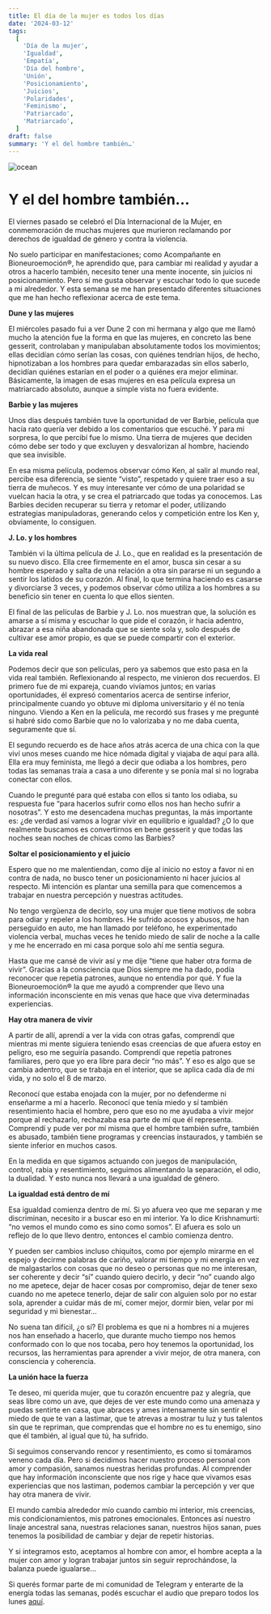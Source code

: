 ```yaml
---
title: El día de la mujer es todos los días
date: '2024-03-12'
tags:
  [
    'Día de la mujer',
    'Igualdad',
    'Empatía',
    'Día del hombre',
    'Unión',
    'Posicionamiento',
    'Juicios',
    'Polaridades',
    'Feminismo',
    'Patriarcado',
    'Matriarcado',
  ]
draft: false
summary: 'Y el del hombre también…'
---
```


<Image alt="ocean" src="/static/images/Blog/Tiempo-consciente/18.jpg" width={600} height={600} />

# Y el del hombre también…

El viernes pasado se celebró el Día Internacional de la Mujer, en conmemoración de muchas mujeres que murieron reclamando por derechos de igualdad de género y contra la violencia.

No suelo participar en manifestaciones; como Acompañante en Bioneuroemoción®, he aprendido que, para cambiar mi realidad y ayudar a otros a hacerlo también, necesito tener una mente inocente, sin juicios ni posicionamiento. Pero sí me gusta observar y escuchar todo lo que sucede a mi alrededor.
Y esta semana se me han presentado diferentes situaciones que me han hecho reflexionar acerca de este tema.

**Dune y las mujeres**

El miércoles pasado fui a ver Dune 2 con mi hermana y algo que me llamó mucho la atención fue la forma en que las mujeres, en concreto las bene gesserit, controlaban y manipulaban absolutamente todos los movimientos; ellas decidían cómo serían las cosas, con quiénes tendrían hijos, de hecho, hipnotizaban a los hombres para quedar embarazadas sin ellos saberlo, decidían quiénes estarían en el poder o a quiénes era mejor eliminar. Básicamente, la imagen de esas mujeres en esa película expresa un matriarcado absoluto, aunque a simple vista no fuera evidente.

**Barbie y las mujeres**

Unos días después también tuve la oportunidad de ver Barbie, película que hacía rato quería ver debido a los comentarios que escuché. Y para mi sorpresa, lo que percibí fue lo mismo. Una tierra de mujeres que deciden cómo debe ser todo y que excluyen y desvalorizan al hombre, haciendo que sea invisible.

En esa misma película, podemos observar cómo Ken, al salir al mundo real, percibe esa diferencia, se siente “visto”, respetado y quiere traer eso a su tierra de muñecos. Y es muy interesante ver cómo de una polaridad se vuelcan hacia la otra, y se crea el patriarcado que todas ya conocemos. Las Barbies deciden recuperar su tierra y retomar el poder, utilizando estrategias manipuladoras, generando celos y competición entre los Ken y, obviamente, lo consiguen.

**J. Lo. y los hombres**

También vi la última película de J. Lo., que en realidad es la presentación de su nuevo disco. Ella cree firmemente en el amor, busca sin cesar a su hombre esperado y salta de una relación a otra sin pararse ni un segundo a sentir los latidos de su corazón. Al final, lo que termina haciendo es casarse y divorciarse 3 veces, y podemos observar cómo utiliza a los hombres a su beneficio sin tener en cuenta lo que ellos sienten.

El final de las películas de Barbie y J. Lo. nos muestran que, la solución es amarse a sí misma y escuchar lo que pide el corazón, ir hacia adentro, abrazar a esa niña abandonada que se siente sola y, solo después de cultivar ese amor propio, es que se puede compartir con el exterior.

**La vida real**

Podemos decir que son películas, pero ya sabemos que esto pasa en la vida real también. Reflexionando al respecto, me vinieron dos recuerdos. El primero fue de mi expareja, cuando vivíamos juntos; en varias oportunidades, él expresó comentarios acerca de sentirse inferior, principalmente cuando yo obtuve mi diploma universitario y él no tenía ninguno. Viendo a Ken en la película, me recordó sus frases y me pregunté si habré sido como Barbie que no lo valorizaba y no me daba cuenta, seguramente que sí.

El segundo recuerdo es de hace años atrás acerca de una chica con la que viví unos meses cuando me hice nómada digital y viajaba de aquí para allá. Ella era muy feminista, me llegó a decir que odiaba a los hombres, pero todas las semanas traía a casa a uno diferente y se ponía mal si no lograba conectar con ellos.

Cuando le pregunté para qué estaba con ellos si tanto los odiaba, su respuesta fue “para hacerlos sufrir como ellos nos han hecho sufrir a nosotras”. Y esto me desencadena muchas preguntas, la más importante es: ¿de verdad así vamos a lograr vivir en equilibrio e igualdad? ¿O lo que realmente buscamos es convertirnos en bene gesserit y que todas las noches sean noches de chicas como las Barbies?

**Soltar el posicionamiento y el juicio**

Espero que no me malentiendan, como dije al inicio no estoy a favor ni en contra de nada, no busco tener un posicionamiento ni hacer juicios al respecto. Mi intención es plantar una semilla para que comencemos a trabajar en nuestra percepción y nuestras actitudes.

No tengo vergüenza de decirlo, soy una mujer que tiene motivos de sobra para odiar y repeler a los hombres. He sufrido acosos y abusos, me han perseguido en auto, me han llamado por teléfono, he experimentado violencia verbal, muchas veces he tenido miedo de salir de noche a la calle y me he encerrado en mi casa porque solo ahí me sentía segura.

Hasta que me cansé de vivir así y me dije “tiene que haber otra forma de vivir”. Gracias a la consciencia que Dios siempre me ha dado, podía reconocer que repetía patrones, aunque no entendía por qué. Y fue la Bioneuroemoción® la que me ayudó a comprender que llevo una información inconsciente en mis venas que hace que viva determinadas experiencias.

**Hay otra manera de vivir**

A partir de allí, aprendí a ver la vida con otras gafas, comprendí que mientras mi mente siguiera teniendo esas creencias de que afuera estoy en peligro, eso me seguiría pasando. Comprendí que repetía patrones familiares, pero que yo era libre para decir “no más”. Y eso es algo que se cambia adentro, que se trabaja en el interior, que se aplica cada día de mi vida, y no solo el 8 de marzo.

Reconocí que estaba enojada con la mujer, por no defenderme ni enseñarme a mí a hacerlo. Reconocí que tenía miedo y sí también resentimiento hacia el hombre, pero que eso no me ayudaba a vivir mejor porque al rechazarlo, rechazaba esa parte de mí que él representa. Comprendí y pude ver por mí misma que el hombre también sufre, también es abusado, también tiene programas y creencias instaurados, y también se siente inferior en muchos casos.

En la medida en que sigamos actuando con juegos de manipulación, control, rabia y resentimiento, seguimos alimentando la separación, el odio, la dualidad. Y esto nunca nos llevará a una igualdad de género.

**La igualdad está dentro de mí**

Esa igualdad comienza dentro de mí. Si yo afuera veo que me separan y me discriminan, necesito ir a buscar eso en mi interior. Ya lo dice Krishnamurti: “no vemos el mundo como es sino como somos”. El afuera es solo un reflejo de lo que llevo dentro, entonces el cambio comienza dentro.

Y pueden ser cambios incluso chiquitos, como por ejemplo mirarme en el espejo y decirme palabras de cariño, valorar mi tiempo y mi energía en vez de malgastarlos con cosas que no deseo o personas que no me interesan, ser coherente y decir “sí” cuando quiero decirlo, y decir “no” cuando algo no me apetece, dejar de hacer cosas por compromiso, dejar de tener sexo cuando no me apetece tenerlo, dejar de salir con alguien solo por no estar sola, aprender a cuidar más de mí, comer mejor, dormir bien, velar por mi seguridad y mi bienestar…

No suena tan difícil, ¿o sí? El problema es que ni a hombres ni a mujeres nos han enseñado a hacerlo, que durante mucho tiempo nos hemos conformado con lo que nos tocaba, pero hoy tenemos la oportunidad, los recursos, las herramientas para aprender a vivir mejor, de otra manera, con consciencia y coherencia.

**La unión hace la fuerza**

Te deseo, mi querida mujer, que tu corazón encuentre paz y alegría, que seas libre como un ave, que dejes de ver este mundo como una amenaza y puedas sentirte en casa, que abraces y ames intensamente sin sentir el miedo de que te van a lastimar, que te atrevas a mostrar tu luz y tus talentos sin que te repriman, que comprendas que el hombre no es tu enemigo, sino que él también, al igual que tú, ha sufrido.

Si seguimos conservando rencor y resentimiento, es como si tomáramos veneno cada día. Pero si decidimos hacer nuestro proceso personal con amor y compasión, sanamos nuestras heridas profundas. Al comprender que hay información inconsciente que nos rige y hace que vivamos esas experiencias que nos lastiman, podemos cambiar la percepción y ver que hay otra manera de vivir.

El mundo cambia alrededor mío cuando cambio mi interior, mis creencias, mis condicionamientos, mis patrones emocionales. Entonces así nuestro linaje ancestral sana, nuestras relaciones sanan, nuestros hijos sanan, pues tenemos la posibilidad de cambiar y dejar de repetir historias.

Y si integramos esto, aceptamos al hombre con amor, el hombre acepta a la mujer con amor y logran trabajar juntos sin seguir reprochándose, la balanza puede igualarse…

Si querés formar parte de mi comunidad de Telegram y enterarte de la energía todas las semanas, podés escuchar el audio que preparo todos los lunes [aquí](https://t.me/+FAsF6NBDMnU5NDQ8).
